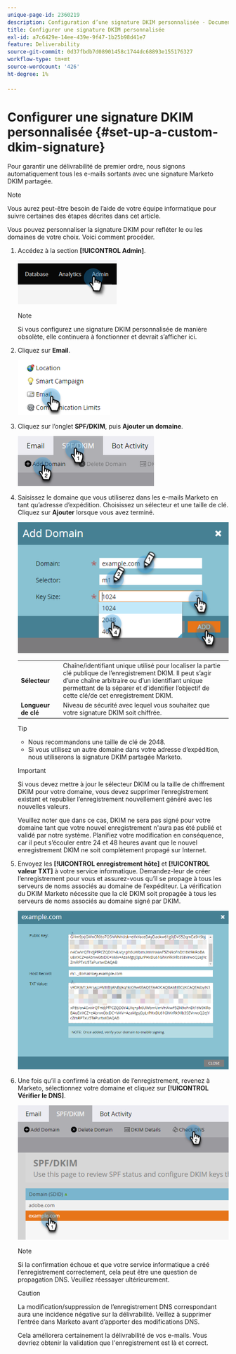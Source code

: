```yaml
---
unique-page-id: 2360219
description: Configuration d’une signature DKIM personnalisée - Documents Marketo - Documentation du produit
title: Configurer une signature DKIM personnalisée
exl-id: a7c6429e-14ee-439e-9f47-1b25b98d41e7
feature: Deliverability
source-git-commit: 0d37fbdb7d08901458c1744dc68893e155176327
workflow-type: tm+mt
source-wordcount: '426'
ht-degree: 1%

---
```


# Configurer une signature DKIM personnalisée {#set-up-a-custom-dkim-signature}

Pour garantir une délivrabilité de premier ordre, nous signons automatiquement tous les e-mails sortants avec une signature Marketo DKIM partagée.

>[!NOTE]
>
>Vous aurez peut-être besoin de l’aide de votre équipe informatique pour suivre certaines des étapes décrites dans cet article.

Vous pouvez personnaliser la signature DKIM pour refléter le ou les domaines de votre choix. Voici comment procéder.

1. Accédez à la section **[!UICONTROL Admin]**.

   ![](assets/set-up-a-custom-dkim-signature-1.png)

   >[!NOTE]
   >
   >Si vous configurez une signature DKIM personnalisée de manière obsolète, elle continuera à fonctionner et devrait s’afficher ici.

1. Cliquez sur **Email**.

   ![](assets/set-up-a-custom-dkim-signature-2.png)

1. Cliquez sur l’onglet **SPF/DKIM**, puis **Ajouter un domaine**.

   ![](assets/set-up-a-custom-dkim-signature-3.png)

1. Saisissez le domaine que vous utiliserez dans les e-mails Marketo en tant qu’adresse d’expédition. Choisissez un sélecteur et une taille de clé. Cliquez sur **Ajouter** lorsque vous avez terminé.

   ![](assets/set-up-a-custom-dkim-signature-4.png)

   <table> 
   <tr>
   <td width="20%"><b>Sélecteur</b></td>
   <td>Chaîne/identifiant unique utilisé pour localiser la partie clé publique de l’enregistrement DKIM. Il peut s’agir d’une chaîne arbitraire ou d’un identifiant unique permettant de la séparer et d’identifier l’objectif de cette clé/de cet enregistrement DKIM.</td>
   </tr>
   <tr> 
   <td width="20%"><b>Longueur de clé</b></td>
   <td>Niveau de sécurité avec lequel vous souhaitez que votre signature DKIM soit chiffrée.</td>
   </tr>
   </tbody>
   </table>

   <p>

   >[!TIP]
   >
   >* Nous recommandons une taille de clé de 2048.
   >* Si vous utilisez un autre domaine dans votre adresse d’expédition, nous utiliserons la signature DKIM partagée Marketo.

   >[!IMPORTANT]
   >
   >Si vous devez mettre à jour le sélecteur DKIM ou la taille de chiffrement DKIM pour votre domaine, vous devez supprimer l’enregistrement existant et republier l’enregistrement nouvellement généré avec les nouvelles valeurs.
   >
   >Veuillez noter que dans ce cas, DKIM ne sera pas signé pour votre domaine tant que votre nouvel enregistrement n&#39;aura pas été publié et validé par notre système. Planifiez votre modification en conséquence, car il peut s’écouler entre 24 et 48 heures avant que le nouvel enregistrement DKIM ne soit complètement propagé sur Internet.

1. Envoyez les **[!UICONTROL enregistrement hôte]** et **[!UICONTROL valeur TXT]** à votre service informatique. Demandez-leur de créer l’enregistrement pour vous et assurez-vous qu’il se propage à tous les serveurs de noms associés au domaine de l’expéditeur. La vérification du DKIM Marketo nécessite que la clé DKIM soit propagée à tous les serveurs de noms associés au domaine signé par DKIM.

   ![](assets/set-up-a-custom-dkim-signature-5.png)

1. Une fois qu’il a confirmé la création de l’enregistrement, revenez à Marketo, sélectionnez votre domaine et cliquez sur **[!UICONTROL Vérifier le DNS]**.

   ![](assets/set-up-a-custom-dkim-signature-6.png)

   >[!NOTE]
   >
   >Si la confirmation échoue et que votre service informatique a créé l’enregistrement correctement, cela peut être une question de propagation DNS. Veuillez réessayer ultérieurement.

   >[!CAUTION]
   >
   >La modification/suppression de l’enregistrement DNS correspondant aura une incidence négative sur la délivrabilité. Veillez à supprimer l’entrée dans Marketo avant d’apporter des modifications DNS.

   Cela améliorera certainement la délivrabilité de vos e-mails. Vous devriez obtenir la validation que l&#39;enregistrement est là et correct.
